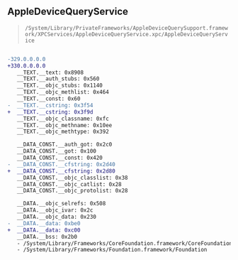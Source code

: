 ## AppleDeviceQueryService

> `/System/Library/PrivateFrameworks/AppleDeviceQuerySupport.framework/XPCServices/AppleDeviceQueryService.xpc/AppleDeviceQueryService`

```diff

-329.0.0.0.0
+330.0.0.0.0
   __TEXT.__text: 0x8908
   __TEXT.__auth_stubs: 0x560
   __TEXT.__objc_stubs: 0x1140
   __TEXT.__objc_methlist: 0x464
   __TEXT.__const: 0x60
-  __TEXT.__cstring: 0x3f54
+  __TEXT.__cstring: 0x3f9d
   __TEXT.__objc_classname: 0xfc
   __TEXT.__objc_methname: 0x10ee
   __TEXT.__objc_methtype: 0x392

   __DATA_CONST.__auth_got: 0x2c0
   __DATA_CONST.__got: 0x100
   __DATA_CONST.__const: 0x420
-  __DATA_CONST.__cfstring: 0x2d40
+  __DATA_CONST.__cfstring: 0x2d80
   __DATA_CONST.__objc_classlist: 0x38
   __DATA_CONST.__objc_catlist: 0x28
   __DATA_CONST.__objc_protolist: 0x28

   __DATA.__objc_selrefs: 0x508
   __DATA.__objc_ivar: 0x2c
   __DATA.__objc_data: 0x230
-  __DATA.__data: 0xbe0
+  __DATA.__data: 0xc00
   __DATA.__bss: 0x2b0
   - /System/Library/Frameworks/CoreFoundation.framework/CoreFoundation
   - /System/Library/Frameworks/Foundation.framework/Foundation

```

